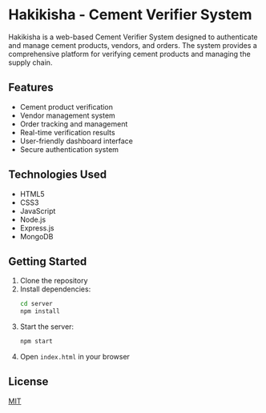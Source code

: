 # Hakikisha - Cement Verifier System

Hakikisha is a web-based Cement Verifier System designed to authenticate and manage cement products, vendors, and orders. The system provides a comprehensive platform for verifying cement products and managing the supply chain.

## Features

- Cement product verification
- Vendor management system
- Order tracking and management
- Real-time verification results
- User-friendly dashboard interface
- Secure authentication system

## Technologies Used

- HTML5
- CSS3
- JavaScript
- Node.js
- Express.js
- MongoDB

## Getting Started

1. Clone the repository
2. Install dependencies:
   ```bash
   cd server
   npm install
   ```
3. Start the server:
   ```bash
   npm start
   ```
4. Open `index.html` in your browser

## License

[MIT](https://choosealicense.com/licenses/mit/)
